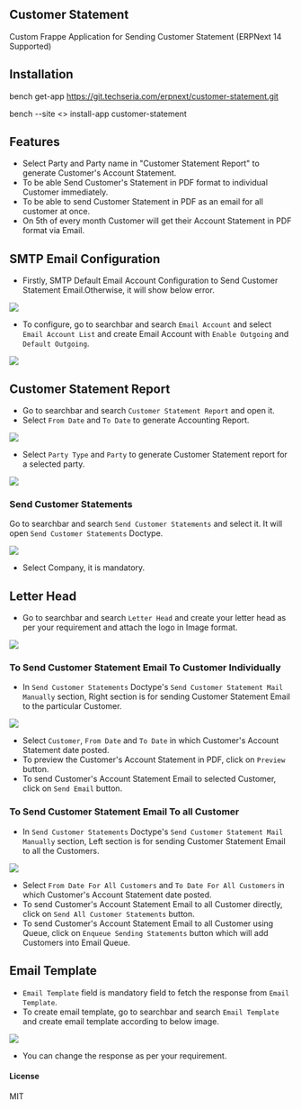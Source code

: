 ## Customer Statement

Custom Frappe Application for Sending Customer Statement (ERPNext 14 Supported)

## Installation

bench get-app https://git.techseria.com/erpnext/customer-statement.git

bench --site <<your site name>> install-app customer-statement

## Features
- Select Party and Party name in "Customer Statement Report" to generate Customer's Account Statement.
- To be able Send Customer's Statement in PDF format to individual Customer immediately.
- To be able to send Customer Statement in PDF as an email for all customer at once.
- On 5th of every month Customer will get their Account Statement in PDF format via Email.

## SMTP Email Configuration
- Firstly, SMTP Default Email Account Configuration to Send Customer Statement Email.Otherwise, it will show below error.

<kbd><img src=".github/smtp_email_setup_error.png"/></kbd>

- To configure, go to searchbar and search `Email Account` and select `Email Account List` and create Email Account with `Enable Outgoing` and `Default Outgoing`.

<kbd><img src=".github/email_account_setup.png"/></kbd>

## Customer Statement Report
- Go to searchbar and search `Customer Statement Report` and open it.
- Select `From Date` and `To Date` to generate Accounting Report.

<kbd><img src=".github/customer_statement_report.png"/></kbd>

- Select `Party Type` and `Party` to generate Customer Statement report for a selected party.

<kbd><img src=".github/cs_report_customer.png"/></kbd>


### Send Customer Statements
Go to searchbar and search `Send Customer Statements` and select it. It will open `Send Customer Statements` Doctype. 

<kbd><img src=".github/Send_Customer_Statement_Doctype.png"/></kbd>

- Select Company, it is mandatory.

## Letter Head
- Go to searchbar and search `Letter Head` and create your letter head as per your requirement and attach the logo in Image format.

<kbd><img src=".github/letter_head.png"/></kbd>

### To Send Customer Statement Email To Customer Individually
- In `Send Customer Statements` Doctype's `Send Customer Statement Mail Manually` section, Right section is for sending Customer Statement Email to the particular Customer.

<kbd><img src=".github/send_cs_individually.png"/></kbd>

- Select `Customer`, `From Date` and `To Date` in which Customer's Account Statement date posted.
- To preview the Customer's Account Statement in PDF, click on `Preview` button.
- To send  Customer's Account Statement Email to selected Customer, click on `Send Email` button.


### To Send Customer Statement Email To all Customer
- In `Send Customer Statements` Doctype's `Send Customer Statement Mail Manually` section, Left section is for sending Customer Statement Email to all the Customers.

<kbd><img src=".github/send_cs_individually.png"/></kbd>

- Select `From Date For All Customers` and `To Date For All Customers` in which Customer's Account Statement date posted.
- To send  Customer's Account Statement Email to all Customer directly, click on `Send All Customer Statements` button.
- To send  Customer's Account Statement Email to all Customer using Queue, click on `Enqueue Sending Statements` button which will add Customers into Email Queue.

## Email Template
- `Email Template` field is mandatory field to fetch the response from `Email Template`.
- To create email template, go to searchbar and search `Email Template` and create email template according to below image.

<kbd><img src=".github/email_template.png"/></kbd>

- You can change the response as per your requirement.




#### License

MIT
